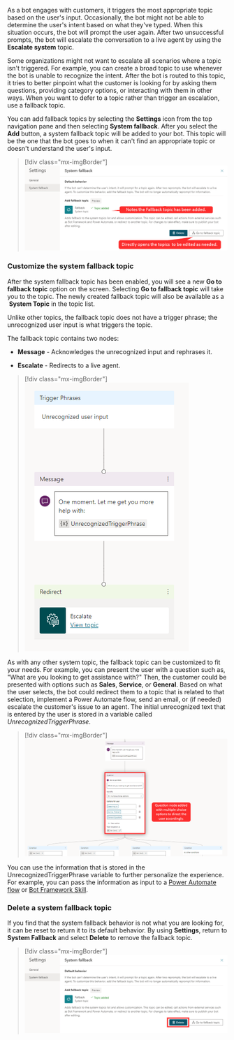 As a bot engages with customers, it triggers the most appropriate topic based on the user's input. Occasionally, the bot might not be able to determine the user's intent based on what they've typed. When this situation occurs, the bot will prompt the user again. After two unsuccessful prompts, the bot will escalate the conversation to a live agent by using the **Escalate system** topic.

Some organizations might not want to escalate all scenarios where a topic isn't triggered. For example, you can create a broad topic to use whenever the bot is unable to recognize the intent. After the bot is routed to this topic, it tries to better pinpoint what the customer is looking for by asking them questions, providing category options, or interacting with them in other ways. When you want to defer to a topic rather than trigger an escalation, use a fallback topic.

You can add fallback topics by selecting the **Settings** icon from the top navigation pane and then selecting **System fallback**. After you select the **Add** button, a system fallback topic will be added to your bot. This topic will be the one that the bot goes to when it can't find an appropriate topic or doesn't understand the user's input.

> [!div class="mx-imgBorder"]
> [![The Settings dialog box notes that the fallback topic has been added. Select Go to fallback topic to directly open the topics to be edited as needed.](../media/6-1.png)](../media/6-1.png#lightbox)

### Customize the system fallback topic

After the system fallback topic has been enabled, you will see a new **Go to fallback topic** option on the screen. Selecting **Go to fallback topic** will take you to the topic. The newly created fallback topic will also be available as a  **System Topic** in the topic list.

Unlike other topics, the fallback topic does not have a trigger phrase; the unrecognized user input is what triggers the topic.

The fallback topic contains two nodes:

- **Message** - Acknowledges the unrecognized input and rephrases it.

- **Escalate** - Redirects to a live agent.

> [!div class="mx-imgBorder"]
> [![Screenshot of trigger phrases, message, and redirect.](../media/6-2.png)](../media/6-2.png#lightbox)

As with any other system topic, the fallback topic can be customized to fit your needs. For example, you can present the user with a question such as, "What are you looking to get assistance with?" Then, the customer could be presented with options such as **Sales**, **Service**, or **General**. Based on what the user selects, the bot could redirect them to a topic that is related to that selection, implement a Power Automate flow, send an email, or (if needed) escalate the customer's issue to an agent. The initial unrecognized text that is entered by the user is stored in a variable called *UnrecognizedTriggerPhrase*.

> [!div class="mx-imgBorder"]
> [![Question node added with multiple choice options to direct the user accordingly.](../media/6-3.png)](../media/6-3.png#lightbox)

You can use the information that is stored in the UnrecognizedTriggerPhrase variable to further personalize the experience. For example, you can pass the information as input to a [Power Automate flow](/power-virtual-agents/advanced-flow/?azure-portal=true) or [Bot Framework Skill](/power-virtual-agents/advanced-use-skills/?azure-portal=true).

### Delete a system fallback topic

If you find that the system fallback behavior is not what you are looking for, it can be reset to return it to its default behavior. By using **Settings**, return to **System Fallback** and select **Delete** to remove the fallback topic.

> [!div class="mx-imgBorder"]
> [![Delete a system fallback topic from the Settings dialog.](../media/6-4.png)](../media/6-4.png#lightbox)
